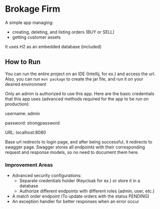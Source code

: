 # Brokage Firm

A simple app managing: 
- creating, deleting, and listing orders (BUY or SELL)
- getting customer assets

It uses H2 as an embedded database (included)

## How to Run

You can run the entire project on an IDE (Intellij, for ex.) and access the url.
Also, you can run `mvn package` to create the jar file, and run it on your desired environment

Only an admin is authorized to use this app. Here are the basic credentials that this app uses (advanced methods required for the app to be run on production):

username: admin

password: strongpassword

URL: localhost:8080

Base url redirects to login page, and after being successful, it redirects to swagger page. 
Swagger stores all endpoints with their corresponding request and response models, so no need to document them here.

### Improvement Areas

- Advanced security configurations:
  - Separate credentials holder (Keycloak for ex.) or store it in a database
  - Authorize different endpoints with different roles (admin, user, etc.)
- A match order endpoint (To update orders with the status PENDING)
- An exception handler for better responses when an error occur
